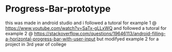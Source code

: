 # Progress-Bar-prototype
this was made in android studio
and i followed a tutoral for example 1 @ https://www.youtube.com/watch?v=SaTx-gLLxWQ
and followed a tutoral for example 2 @ https://stackoverflow.com/questions/19646113/android-filling-a-horizontal-progress-bar-with-user-input
but modifyed example 2 for a project in 3rd year of college
